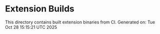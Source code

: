 # Extension Builds

This directory contains built extension binaries from CI.
Generated on: Tue Oct 28 15:15:21 UTC 2025
